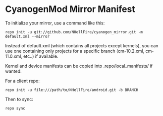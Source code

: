CyanogenMod Mirror Manifest
===========================

To initialize your mirror, use a command like this:

    repo init -u git://github.com/NHellFire/cyanogen_mirror.git -m default.xml --mirror

Instead of default.xml (which contains all projects except kernels), you can use one containing only projects for a specific branch (cm-10.2.xml, cm-11.0.xml, etc..) if available.

Kernel and device manifests can be copied into .repo/local_manifests/ if wanted.


For a client repo:

    repo init -u file:///path/to/NHellFire/android.git -b BRANCH

Then to sync:

    repo sync

